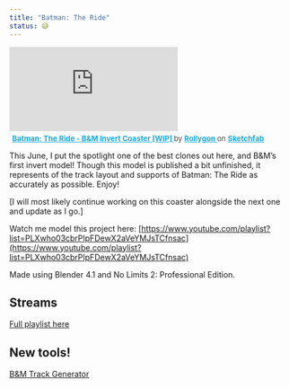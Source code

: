 ```yaml
---
title: "Batman: The Ride"
status: 😅
---
```


<div class="sketchfab-embed-wrapper"> <iframe title="Batman: The Ride - B&M Invert Coaster [WIP]" frameborder="0" allowfullscreen mozallowfullscreen="true" webkitallowfullscreen="true" allow="autoplay; fullscreen; xr-spatial-tracking" xr-spatial-tracking execution-while-out-of-viewport execution-while-not-rendered web-share src="https://sketchfab.com/models/04c6be01b8b6469d9b73d7444f2ed886/embed"> </iframe> <p style="font-size: 13px; font-weight: normal; margin: 5px; color: #4A4A4A;"> <a href="https://sketchfab.com/3d-models/batman-the-ride-bm-invert-coaster-wip-04c6be01b8b6469d9b73d7444f2ed886?utm_medium=embed&utm_campaign=share-popup&utm_content=04c6be01b8b6469d9b73d7444f2ed886" target="_blank" rel="nofollow" style="font-weight: bold; color: #1CAAD9;"> Batman: The Ride - B&M Invert Coaster [WIP] </a> by <a href="https://sketchfab.com/Rollygon?utm_medium=embed&utm_campaign=share-popup&utm_content=04c6be01b8b6469d9b73d7444f2ed886" target="_blank" rel="nofollow" style="font-weight: bold; color: #1CAAD9;"> Rollygon </a> on <a href="https://sketchfab.com?utm_medium=embed&utm_campaign=share-popup&utm_content=04c6be01b8b6469d9b73d7444f2ed886" target="_blank" rel="nofollow" style="font-weight: bold; color: #1CAAD9;">Sketchfab</a></p></div>

This June, I put the spotlight one of the best clones out here, and B&M’s first invert model! Though this model is published a bit unfinished, it represents of the track layout and supports of Batman: The Ride as accurately as possible. Enjoy!

[I will most likely continue working on this coaster alongside the next one and update as I go.]

Watch me model this project here: [https://www.youtube.com/playlist?list=PLXwho03cbrPIpFDewX2aVeYMJsTCfnsac](https://www.youtube.com/playlist?list=PLXwho03cbrPIpFDewX2aVeYMJsTCfnsac)

Made using Blender 4.1 and No Limits 2: Professional Edition.

## Streams

[Full playlist here](https://youtube.com/playlist?list=PLXwho03cbrPIpFDewX2aVeYMJsTCfnsac&si=k5v6T3YwZP3xHjJN)

## New tools!

[B&M Track Generator](https://rollygon.gumroad.com/l/invert_track_generator)